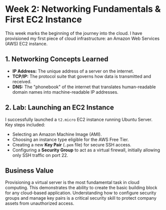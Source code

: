 # Week 2: Networking Fundamentals & First EC2 Instance

This week marks the beginning of the journey into the cloud. I have provisioned my first piece of cloud infrastructure: an Amazon Web Services (AWS) EC2 instance.

## 1. Networking Concepts Learned
- **IP Address:** The unique address of a server on the internet.
- **TCP/IP:** The protocol suite that governs how data is transmitted and received.
- **DNS:** The "phonebook" of the internet that translates human-readable domain names into machine-readable IP addresses.

## 2. Lab: Launching an EC2 Instance
I successfully launched a `t2.micro` EC2 instance running Ubuntu Server. Key steps included:
- Selecting an Amazon Machine Image (AMI).
- Choosing an instance type eligible for the AWS Free Tier.
- Creating a new **Key Pair** (`.pem` file) for secure SSH access.
- Configuring a **Security Group** to act as a virtual firewall, initially allowing only SSH traffic on port 22.

## Business Value
Provisioning a virtual server is the most fundamental task in cloud computing. This demonstrates the ability to create the basic building block for any cloud-based application. Understanding how to configure security groups and manage key pairs is a critical security skill to protect company assets from unauthorized access.
